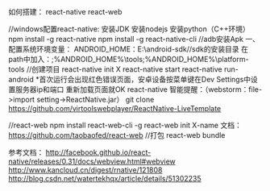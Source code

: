 ﻿如何搭建：
react-native
react-web

//windows配置react-native:
安装JDK
安装nodejs
安装python（C++环境）
npm install -g react-native
npm install -g react-native-cli
//adb安装Apk
一、配置系统环境变量：
ANDROID_HOME：E:\android-sdk//sdk的安装目录
在path中加入：;%ANDROID_HOME%\tools;%ANDROID_HOME%\platform-tools
//创建项目
react-native init X
react-native start
react-native run-android
*首次运行会出现红色错误页面，安卓设备按菜单键在Dev Settings中设置服务器ip和端口
重新加载页面就OK
react-native 智能提醒：（webstorm：file->import setting->ReactNative.jar）
git clone https://github.com/virtoolswebplayer/ReactNative-LiveTemplate

//react-web
npm install react-web-cli -g
react-web init X-name
文档：https://github.com/taobaofed/react-web
//打包
react-web bundle

参考文档：
http://facebook.github.io/react-native/releases/0.31/docs/webview.html#webview
http://www.kancloud.cn/digest/rnative/121808
http://blog.csdn.net/watertekhqx/article/details/51302235
